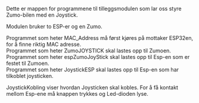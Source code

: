 Dette er mappen for programmene til tilleggsmodulen som lar oss styre Zumo-bilen med 
en Joystick.

Modulen bruker to ESP-er og en Zumo.

Programmet som heter MAC_Address må først kjøres på mottaker ESP32en, for å finne riktig MAC adresse.  
Programmet som heter ZumoJOYSTICK skal lastes opp til Zumoen.  
Programmet som heter espZumoJoyStick skal lastes opp til Esp-en som er festet til Zumoen.  
Programmet som heter JoystickESP skal lastes opp til Esp-en som har tilkoblet joysticken.  

JoystickKobling viser hvordan Joysticken skal kobles. For å få kontakt mellom Esp-ene
må knappen trykkes og Led-dioden lyse.
